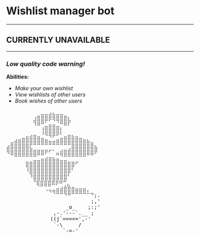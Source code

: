 # Wishlist manager bot

---

## CURRENTLY UNAVAILABLE

---

### *Low quality code warning!*

**Abilities:**
- *Make your own wishlist*
- *View wishlists of other users*
- *Book wishes of other users*

<pre>
⠀⠀⠀⠀⠀⠀⠀⠀⠀⣀⣀⣠⣄⣀⣀⠀⠀⠀⠀⠀⠀⠀⠀⠀
⠀⠀⠀⠀⠀⠀⠀⣰⣿⣿⣿⡿⢿⣿⣿⣿⣆⠀⠀⠀⠀⠀⠀⠀
⠀⠀⠀⠀⠀⠀⠀⠹⠿⠛⣁⣤⣤⣈⠛⠿⠏⠀⠀⠀⠀⠀⠀⠀
⠀⠀⠀⠀⠀⠀⠀⠀⠀⢸⣿⣿⣿⣿⡇⠀⠀⠀⠀⠀⠀⠀⠀⠀
⠀⠀⠀⠀⣀⣤⣴⣶⣤⣈⠙⠻⠟⠋⣁⣤⣶⣦⣤⣀⠀⠀⠀⠀
⠀⣤⣾⣿⣿⣿⣿⣿⣿⣿⣿⣶⣶⣿⣿⣿⣿⣿⣿⣿⣿⣷⣤⠀
⣾⣿⣿⣿⣿⣿⣧⣀⣀⣀⣀⣀⡀⠀⢀⣀⣠⣿⣿⣿⣿⣿⣿⣷
⠙⠿⣿⣿⣿⣿⣿⣿⠿⠿⠋⠁⠀⠶⢿⣿⣿⣿⣿⣿⣿⠿⠿⠋
⠀⠀⠀⠀⠀⣀⣀⣤⣤⣶⣾⣿⣷⣶⣤⣤⣀⣀⣀⠀⠀⠀⠀⠀
⠀⠀⠀⠀⠀⢿⣿⣿⣿⣿⣿⣿⣿⣿⣿⣿⣿⡿⠁⠀⠀⠀⠀⠀
⠀⠀⠀⠀⠀⠘⣿⣿⣿⣿⣿⣿⣿⣿⣿⣿⡿⠁⠀⠀⠀⠀⠀⠀
⠀⠀⠀⠀⠀⠀⠘⣿⣿⣿⣿⣿⣿⣿⣿⣿⠁⠀⠀⠀⠀⠀⠀⠀
⠀⠀⠀⠀⠀⠀ ⠈⢿⣿⣿⣿⠿⠟⠛⢉⣄⠀⠀⠀⠀⠀⠀⠀
⠀⠀⠀⠀⠀⠀⠀⠀⠀⠀⠠⢤⣤⣶⣾⣿⣿⣿⣶⣶⣶,⠀
⠀⠀⠀⠀⠀⠀⠀⠀⠀⠀⠀⠀⠈⠉⠉⠙⠛⠉⠉⠉⠉⠉⠙;.
                           ;,'
                   _o_    ;:;'
               ,-.'---`.__ ;
              ((j`=====',-'
               `-\     /
                  `-=-'     
</pre>
